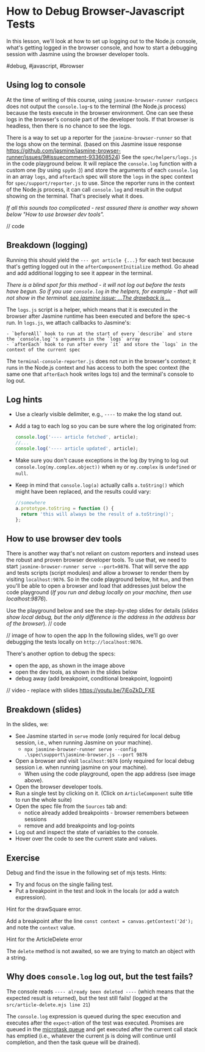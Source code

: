 # How to Debug Browser-Javascript Tests

In this lesson, we'll look at how to set up logging out to the Node.js console, what's getting logged in the browser console, and how to start a debugging session with Jasmine using the browser developer tools.

#debug, #javascript, #browser

## Using log to console

At the time of writing of this course, using `jasmine-browser-runner runSpecs` does not output the `console.log`-s to the terminal (the Node.js process) because the tests execute in the browser environment. One can see these logs in the browser's console part of the developer tools. If that browser is headless, then there is no chance to see the logs.

There is a way to set up a reporter for the `jasmine-browser-runner` so that the logs show on the terminal. (based on this Jasmine issue response https://github.com/jasmine/jasmine-browser-runner/issues/9#issuecomment-933608524)
See the `spec/helpers/logs.js` in the code playground below. It will replace the `console.log` function with a custom one (by using `spyOn` :)) and store the arguments of each `console.log` in an array `logs`, and `afterEach` spec will store the `logs` in the spec context for `spec/support/reporter.js` to use. Since the reporter runs in the context of the Node.js process, it can call `console.log` and result in the output showing on the terminal. That's precisely what it does.

_If all this sounds too complicated - rest assured there is another way shown below "How to use browser dev tools"._

// code

## Breakdown (logging)

Running this should yield the `--- got article {...}` for each test because that's getting logged out in the `afterComponentInitialize` method. Go ahead and add additional logging to see it appear in the terminal.

_There is a blind spot for this method - it will not log out before the tests have begun. So if you use `console.log` in the helpers, for example - that will not show in the terminal. [see jasmine issue: ...The drawback is ...](https://github.com/jasmine/jasmine-browser-runner/issues/9#issuecomment-933608524)_

The `logs.js` script is a helper, which means that it is executed in the browser after Jasmine runtime has been executed and before the spec-s run. In `logs.js`, we attach callbacks to Jasmine's:

    - `beforeAll` hook to run at the start of every `describe` and store the `console.log`'s arguments in the `logs` array
    - `afterEach` hook to run after every `it` and store the `logs` in the context of the current spec

The `terminal-console-reporter.js` does not run in the browser's context; it runs in the Node.js context and has access to both the spec context (the same one that `afterEach` hook writes logs to) and the terminal's console to log out.

## Log hints

- Use a clearly visible delimiter, e.g., `----` to make the log stand out.
- Add a tag to each log so you can be sure where the log originated from:

  ```js
  console.log('---- article fetched', article);
  //...
  console.log('---- article updated', article);
  ```

- Make sure you don't cause exceptions in the log (by trying to log out `console.log(my.complex.object))` when `my` or `my.complex` is `undefined` or `null`.
- Keep in mind that `console.log(a)` actually calls `a.toString()` which might have been replaced, and the results could vary:

  ```js
  //somewhere
  a.prototype.toString = function () {
    return 'this will always be the result of a.toString()';
  };
  ```

## How to use browser dev tools

There is another way that's not reliant on custom reporters and instead uses the robust and proven browser developer tools. To use that, we need to start `jasmine-browser-runner serve --port=9876`. That will serve the app and tests scripts (script modules) and allow a browser to render them by visiting `localhost:9876`. So in the code playground below, hit `Run`, and then you'll be able to open a browser and load that addresses just below the code playground (_If you run and debug locally on your machine, then use localhost:9876_).

Use the playground below and see the step-by-step slides for details (_slides show local debug, but the only difference is the address in the address bar of the browser_).
// code

// image of how to open the app
In the following slides, we'll go over debugging the tests locally on `http://localhost:9876`.

There's another option to debug the specs:

- open the app, as shown in the image above
- open the dev tools, as shown in the slides below
- debug away (add breakpoint, conditional breakpoint, logpoint)

// video - replace with slides
https://youtu.be/7jEoZkD_FXE

## Breakdown (slides)

In the slides, we:

- See Jasmine started in `serve` mode (only required for local debug session, i.e., when running Jasmine on your machine).
  - `npx jasmine-browser-runner serve --config .\spec\support\jasmine-browser.js --port 9876`
- Open a browser and visit `localhost:9876` (only required for local debug session i.e. when running jasmine on your machine).
  - When using the code playground, open the app address (see image above).
- Open the browser developer tools.
- Run a single test by clicking on it. (Click on `ArticleComponent` suite title to run the whole suite)
- Open the spec file from the `Sources` tab and:
  - notice already added breakpoints - browser remembers between sessions
  - remove and add breakpoints and log-points
- Log out and inspect the state of variables to the console.
- Hover over the code to see the current state and values.

## Exercise

Debug and find the issue in the following set of mjs tests. Hints:

- Try and focus on the single failing test.
- Put a breakpoint in the test and look in the locals (or add a watch expression).

Hint for the drawSquare error.

Add a breakpoint after the line `const context = canvas.getContext('2d');` and note the `context` value.

Hint for the ArticleDelete error

The `delete` method is not awaited, so we are trying to match an object with a string.

## Why does `console.log` log out, but the test fails?

The console reads `---- already been deleted ----` (which means that the expected result is returned), but the test still fails! (logged at the `src/article-delete.mjs line 21`)

The `console.log` expression is queued during the spec execution and executes after the `expect`-ation of the test was executed. Promises are queued in the [microtask queue](https://www.youtube.com/watch?v=cCOL7MC4Pl0) and get executed after the current call stack has emptied (i.e., whatever the current js is doing will continue until completion, and then the task queue will be drained).
